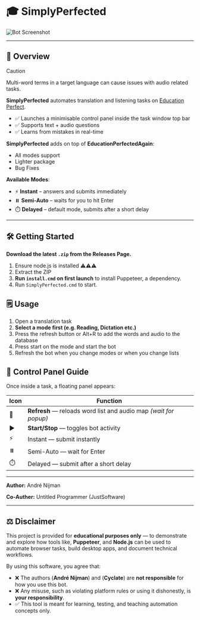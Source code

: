 # 🎓 SimplyPerfected
<p align="top">
  <img src="result.png" alt="Bot Screenshot" />
</p>

---

## 📘 Overview
> [!CAUTION]
> Multi-word terms in a target language can cause issues with audio related tasks.

**SimplyPerfected** automates translation and listening tasks on [Education Perfect](https://www.educationperfect.com/).

- ✅ Launches a minimisable control panel inside the task window top bar
- ✅ Supports text + audio questions
- ✅ Learns from mistakes in real-time

**SimplyPerfected** adds on top of **EducationPerfectedAgain**:
- All modes support
- Lighter package
- Bug Fixes

**Available Modes**:
- ⚡ **Instant** – answers and submits immediately  
- ⏸️ **Semi-Auto** – waits for you to hit Enter  
- ⏱️ **Delayed** – default mode, submits after a short delay  

---

## 🛠 Getting Started

**Download the latest `.zip` from the Releases Page.**
1. Ensure node.js is installed ⚠️⚠️⚠️
2. Extract the ZIP
4. **Run `install.cmd` on first launch** to install Puppeteer, a dependency.
5. Run `SimplyPerfected.cmd` to start.

## 🗒️ Usage
1. Open a translation task
2. **Select a mode first (e.g. Reading, Dictation etc.)**
3. Press the refresh button or Alt+R to add the words and audio to the database
4. Press start on the mode and start the bot
5. Refresh the bot when you change modes or when you change lists

## 🧭 Control Panel Guide

Once inside a task, a floating panel appears:

| Icon  | Function              |
|-------|------------------------|
| 🔄    | **Refresh** — reloads word list and audio map *(wait for popup)*  
| ▶️    | **Start/Stop** — toggles bot activity  
| ⚡    | Instant — submit instantly  
| ⏸️    | Semi-Auto — wait for Enter  
| ⏱️    | Delayed — submit after a short delay  

---

**Author:** André Nijman

**Co-Auther:** Untitled Programmer (JustSoftware)


---

## ⚖️ Disclaimer

This project is provided for **educational purposes only** — to demonstrate and explore how tools like, **Puppeteer**, and **Node.js** can be used to automate browser tasks, build desktop apps, and document technical workflows.

By using this software, you agree that:

- ❌ The authors (**André Nijman**) and (**Cyclate**) are **not responsible** for how you use this bot.  
- ❌ Any misuse, such as violating platform rules or using it dishonestly, is **your responsibility**.  
- ✅ This tool is meant for learning, testing, and teaching automation concepts only.
